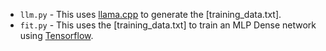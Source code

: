 - `llm.py` - This uses [llama.cpp](https://github.com/ggml-org/llama.cpp) to generate the [training_data.txt].
- `fit.py` - This uses the [training_data.txt] to train an MLP Dense network using [Tensorflow](https://www.tensorflow.org/).
